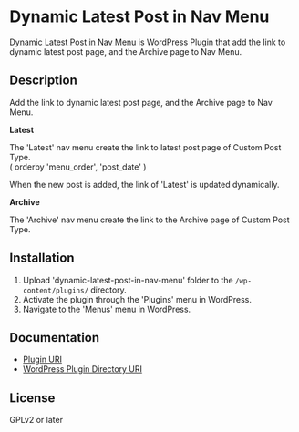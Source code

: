 # Dynamic Latest Post in Nav Menu

<a href="http://hijiriworld.com/web/plugins/dynamic-latest-post-in-nav-menu/">Dynamic Latest Post in Nav Menu</a> is WordPress Plugin that add the link to dynamic latest post page, and the Archive page to Nav Menu.

## Description

Add the link to dynamic latest post page, and the Archive page to Nav Menu.

**Latest**

The 'Latest' nav menu create the link to latest post page of Custom Post Type.<br>
( orderby 'menu_order', 'post_date' )

When the new post is added, the link of 'Latest' is updated dynamically.

**Archive**

The 'Archive' nav menu create the link to the Archive page of Custom Post Type.

## Installation

1. Upload 'dynamic-latest-post-in-nav-menu' folder to the `/wp-content/plugins/` directory.
2. Activate the plugin through the 'Plugins' menu in WordPress.
3. Navigate to the 'Menus' menu in WordPress.

## Documentation

* <a href="http://hijiriworld.com/web/plugins/dynamic-latest-post-in-nav-menu/">Plugin URI</a>
* <a href="https://wordpress.org/plugins/dynamic-latest-post-in-nav-menu/">WordPress Plugin Directory URI</a>

## License

GPLv2 or later
